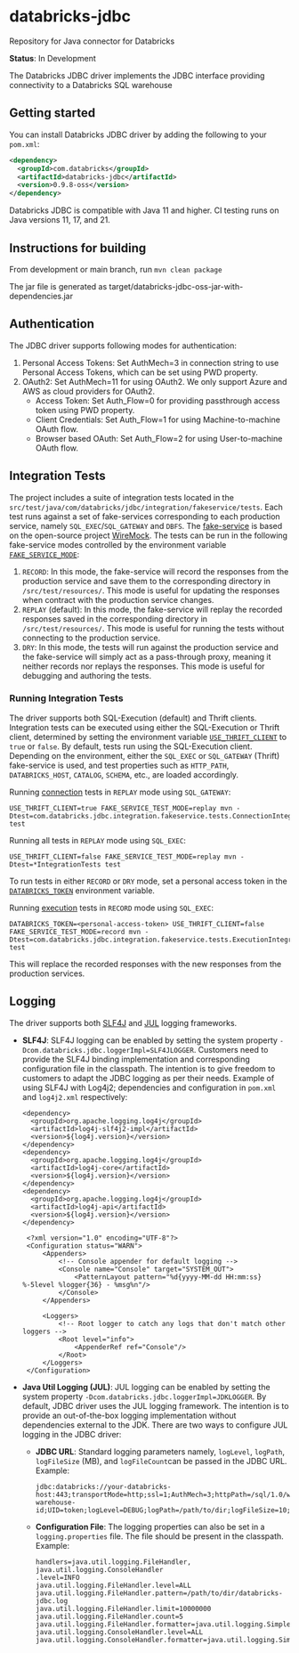 # databricks-jdbc
Repository for Java connector for Databricks

**Status**: In Development

The Databricks JDBC driver implements the JDBC interface providing connectivity to a Databricks SQL warehouse

## Getting started
You can install Databricks JDBC driver by adding the following to your `pom.xml`:

```pom.xml
<dependency>
  <groupId>com.databricks</groupId>
  <artifactId>databricks-jdbc</artifactId>
  <version>0.9.8-oss</version>
</dependency>
```
Databricks JDBC is compatible with Java 11 and higher. CI testing runs on Java versions 11, 17, and 21.
## Instructions for building
From development or main branch, run `mvn clean package`

The jar file is generated as target/databricks-jdbc-oss-jar-with-dependencies.jar

## Authentication
The JDBC driver supports following modes for authentication:

1. Personal Access Tokens: Set AuthMech=3 in connection string to use Personal Access Tokens, which can be set using PWD property.
2. OAuth2: Set AuthMech=11 for using OAuth2. We only support Azure and AWS as cloud providers for OAuth2.
   - Access Token: Set Auth_Flow=0 for providing passthrough access token using PWD property.
   - Client Credentials: Set Auth_Flow=1 for using Machine-to-machine OAuth flow.
   - Browser based OAuth: Set Auth_Flow=2 for using User-to-machine OAuth flow.

## Integration Tests
The project includes a suite of integration tests located in the
`src/test/java/com/databricks/jdbc/integration/fakeservice/tests`. Each test runs against a set of fake-services
corresponding to each production service, namely `SQL_EXEC`/`SQL_GATEWAY` and `DBFS`. The [fake-service](./src/test/java/com/databricks/jdbc/integration/fakeservice/FakeServiceExtension.java)
is based on the open-source project [WireMock](https://wiremock.org/). The tests can be run in the following
fake-service modes controlled by the environment variable <u>`FAKE_SERVICE_MODE`</u>:

1. `RECORD`: In this mode, the fake-service will record the responses from the production service and save them to the
   corresponding directory in `/src/test/resources/`. This mode is useful for updating the responses when contract with
   the production service changes.
2. `REPLAY` (default): In this mode, the fake-service will replay the recorded responses saved in the corresponding
   directory in `/src/test/resources/`. This mode is useful for running the tests without connecting to the production
   service.
3. `DRY`: In this mode, the tests will run against the production service and the fake-service will simply act as a
   pass-through proxy, meaning it neither records nor replays the responses. This mode is useful for debugging and
   authoring the tests.

### Running Integration Tests
The driver supports both SQL-Execution (default) and Thrift clients. Integration tests can be executed using either the
SQL-Execution or Thrift client, determined by setting the environment variable <u>`USE_THRIFT_CLIENT`</u> to `true` or
`false`. By default, tests run using the SQL-Execution client. Depending on the environment, either the `SQL_EXEC` or
`SQL_GATEWAY` (Thrift) fake-service is used, and test properties such as `HTTP_PATH`, `DATABRICKS_HOST`, `CATALOG`,
`SCHEMA`, etc., are loaded accordingly.

Running [connection](./src/test/java/com/databricks/jdbc/integration/fakeservice/tests/ConnectionIntegrationTests.java)
tests in `REPLAY` mode using `SQL_GATEWAY`:
```
USE_THRIFT_CLIENT=true FAKE_SERVICE_TEST_MODE=replay mvn -Dtest=com.databricks.jdbc.integration.fakeservice.tests.ConnectionIntegrationTests test
```

Running all tests in `REPLAY` mode using `SQL_EXEC`:
```
USE_THRIFT_CLIENT=false FAKE_SERVICE_TEST_MODE=replay mvn -Dtest=*IntegrationTests test
```

To run tests in either `RECORD` or `DRY` mode, set a personal access token in the <u>`DATABRICKS_TOKEN`</u> environment
variable.

Running [execution](./src/test/java/com/databricks/jdbc/integration/fakeservice/tests/ExecutionIntegrationTests.java)
tests in `RECORD` mode using `SQL_EXEC`:
```
DATABRICKS_TOKEN=<personal-access-token> USE_THRIFT_CLIENT=false FAKE_SERVICE_TEST_MODE=record mvn -Dtest=com.databricks.jdbc.integration.fakeservice.tests.ExecutionIntegrationTests test
```
This will replace the recorded responses with the new responses from the production services.

## Logging

The driver supports both [SLF4J](https://www.slf4j.org/) and [JUL](https://docs.oracle.com/javase/8/docs/api/java/util/logging/package-summary.html) logging frameworks.

- __SLF4J__: SLF4J logging can be enabled by setting the system property `-Dcom.databricks.jdbc.loggerImpl=SLF4JLOGGER`.
  Customers need to provide the SLF4J binding implementation and corresponding configuration file in the classpath.
  The intention is to give freedom to customers to adapt the JDBC logging as per their needs.
  Example of using SLF4J with Log4j2; dependencies and configuration in `pom.xml` and `log4j2.xml` respectively:

  ```
  <dependency>
    <groupId>org.apache.logging.log4j</groupId>
    <artifactId>log4j-slf4j2-impl</artifactId>
    <version>${log4j.version}</version>
  </dependency>
  <dependency>
    <groupId>org.apache.logging.log4j</groupId>
    <artifactId>log4j-core</artifactId>
    <version>${log4j.version}</version>
  </dependency>
  <dependency>
    <groupId>org.apache.logging.log4j</groupId>
    <artifactId>log4j-api</artifactId>
    <version>${log4j.version}</version>
  </dependency>
  ```

  ```
   <?xml version="1.0" encoding="UTF-8"?>
   <Configuration status="WARN">
       <Appenders>
           <!-- Console appender for default logging -->
           <Console name="Console" target="SYSTEM_OUT">
               <PatternLayout pattern="%d{yyyy-MM-dd HH:mm:ss} %-5level %logger{36} - %msg%n"/>
           </Console>
       </Appenders>
   
       <Loggers>
           <!-- Root logger to catch any logs that don't match other loggers -->
           <Root level="info">
               <AppenderRef ref="Console"/>
           </Root>
       </Loggers>
   </Configuration>
  ```

- __Java Util Logging (JUL)__: JUL logging can be enabled by setting the system property
  `-Dcom.databricks.jdbc.loggerImpl=JDKLOGGER`. By default, JDBC driver uses the JUL logging framework. The intention is
  to provide an out-of-the-box logging implementation without dependencies external to the JDK. There are two ways to
  configure JUL logging in the JDBC driver:
  - __JDBC URL__: Standard logging parameters namely, `logLevel`, `logPath`, `logFileSize` (MB), and `logFileCount`can
    be passed in the JDBC URL. Example:

    ```
    jdbc:databricks://your-databricks-host:443;transportMode=http;ssl=1;AuthMech=3;httpPath=/sql/1.0/warehouses/your-warehouse-id;UID=token;logLevel=DEBUG;logPath=/path/to/dir;logFileSize=10;logFileCount=5
    ```

  - __Configuration File__: The logging properties can also be set in a `logging.properties` file. The file should be
    present in the classpath. Example:

    ```
    handlers=java.util.logging.FileHandler, java.util.logging.ConsoleHandler
    .level=INFO
    java.util.logging.FileHandler.level=ALL
    java.util.logging.FileHandler.pattern=/path/to/dir/databricks-jdbc.log
    java.util.logging.FileHandler.limit=10000000
    java.util.logging.FileHandler.count=5
    java.util.logging.FileHandler.formatter=java.util.logging.SimpleFormatter
    java.util.logging.ConsoleHandler.level=ALL
    java.util.logging.ConsoleHandler.formatter=java.util.logging.SimpleFormatter
    ```

